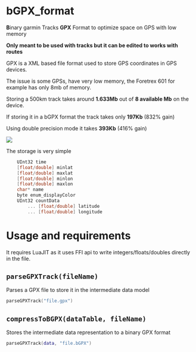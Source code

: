 # bGPX_format
**B**inary garmin Tracks **GPX** Format to optimize space on GPS with low memory

**Only meant to be used with tracks but it can be edited to works with routes**

GPX is a XML based file format used to store GPS coordinates in GPS devices.

The issue is some GPSs, have very low memory, the Foretrex 601 for example has only 8mb of memory.

Storing a 500km track takes around **1.633Mb** out of **8 available Mb** on the device.

If storing it in a bGPX format the track takes only **197Kb** (832% gain)

Using double precision mode it takes **393Kb** (416% gain)

![](https://i.imgur.com/LkLE74g.png)

The storage is very simple
```C
	UInt32 time
	[float/double] minlat
	[float/double] maxlat
	[float/double] minlon
	[float/double] maxlon
	char* name
	byte enum_displayColor
	UInt32 countData
		... [float/double] latitude
		... [float/double] longitude
  ```
  
  
  
  # Usage and requirements
  
  It requires LuaJIT as it uses FFI api to write integers/floats/doubles directly in the file.
  
  ## `parseGPXTrack(fileName)` 
  Parses a GPX file to store it in the intermediate data model
  
  ```Lua
  parseGPXTrack("file.gpx")
  ```
  
  
 ## `compressToBGPX(dataTable, fileName)`
 Stores the intermediate data representation to a binary GPX format
   ```Lua
  parseGPXTrack(data, "file.bGPX")
  ```
  
